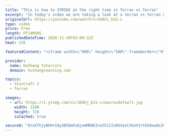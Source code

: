 ```yaml
---
title: "This is how to STRIKE at the right time in Terran vs Terran"
excerpt: "In today's video we are taking a look at a terran vs terran game I played that showcases some patience and how I like to calculate when it's the correct time to attack!  Coaching -------------------------------------------------------------------------- Website: https://www.hushangcoaching.com  Interested"
originalUrl: https://youtube.com/watch?v=1DAhj_ExS-c
type: video
price: Free
length: PT14M38S
publishedDateTime: 2020-11-30T03:09:32Z
heat: 135

featuredContent: "<iframe width=\"800\" height=\"500\" frameborder=\"0\" src=\"https://www.youtube.com/embed/1DAhj_ExS-c\" allow=\"accelerometer; autoplay; encrypted-media; gyroscope; picture-in-picture\" allowfullscreen></iframe>"

provider:
  name: HuShang Tutorials
  domain: hushangcoaching.com

topics:
  - StarCraft 2
  - Terran

images:
  - url: https://i.ytimg.com/vi/1DAhj_ExS-c/maxresdefault.jpg
    width: 1280
    height: 720
    isCached: true

secured: "btxXThjyNhH+IAy3B5BeEuQjemMR0EIvoYk1IIsNSVest3GaVI+tEkOowQsZGh3Ght/deEZGcMiQJ+nbxNWKTdb6aSw7xEdOS+0tqyfTknBzFKDHVqcZ1a/kOjS61Z8uI4NegJwPH+RkI3oqAtvj8Rh+bQ0s6e5MpleKMgtWcZLUelSKKCwJKQQwsKC4HBtX3R+7AIavaVc+UVq6W0fSA7ZOV5hKorpMZDf/hs/dLLyhK4q31The4ZkAUbYHNIvzC6+envrtb32tfqLsCYhhSKxakZFt76eE0kfms3CXQfp02oAm0UE+8S24I5nMTed9jyqtxRxdXkqfnzHr1PhXNZJAk2lDo7ZN7HosbGyHcx829IkjhfKGFqdYRZU5dJ1n7rHAAFHxbV6gj5jGMMRjmO8EyBmKqKvpjhX4Jn4d/fE=;d0U34G2hH+th8+0js8SQfQ=="
---
```



